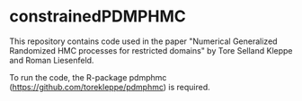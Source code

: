 # constrainedPDMPHMC
This repository contains code used in the paper "Numerical Generalized Randomized HMC processes for restricted domains" by Tore Selland Kleppe and Roman Liesenfeld.

To run the code, the R-package pdmphmc (https://github.com/torekleppe/pdmphmc) is required.
